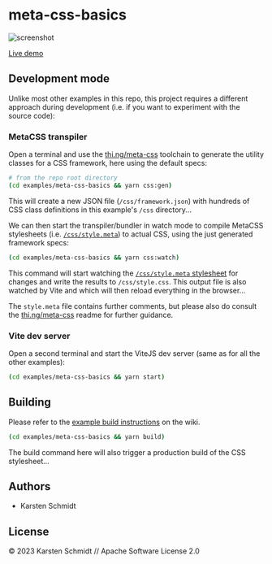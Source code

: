 # meta-css-basics

![screenshot](https://raw.githubusercontent.com/thi-ng/umbrella/develop/assets/examples/meta-css-basics.png)

[Live demo](http://demo.thi.ng/umbrella/meta-css-basics/)

## Development mode

Unlike most other examples in this repo, this project requires a different approach during development (i.e. if you want to experiment with the source code):

### MetaCSS transpiler

Open a terminal and use the
[thi.ng/meta-css](https://github.com/thi-ng/umbrella/blob/develop/packages/meta-css)
toolchain to generate the utility classes for a CSS framework, here using the default
specs:

```bash
# from the repo root directory
(cd examples/meta-css-basics && yarn css:gen)
```

This will create a new JSON file (`/css/framework.json`) with hundreds of CSS
class definitions in this example's `/css` directory...

We can then start the transpiler/bundler in watch mode to compile MetaCSS
stylesheets (i.e.
[`/css/style.meta`](https://github.com/thi-ng/umbrella/blob/develop/examples/meta-css-basics/css/style.meta))
to actual CSS, using the just generated framework specs:

```bash
(cd examples/meta-css-basics && yarn css:watch)
```

This command will start watching the [`/css/style.meta`
stylesheet](https://github.com/thi-ng/umbrella/blob/develop/examples/meta-css-basics/css/style.meta)
for changes and write the results to `/css/style.css`. This output file is also
watched by Vite and which will then reload everything in the browser...

The `style.meta` file contains further comments, but please also do consult the
[thi.ng/meta-css](https://github.com/thi-ng/umbrella/blob/develop/packages/meta-css)
readme for further guidance.

### Vite dev server

Open a second terminal and start the ViteJS dev server (same as for all the
other examples):

```bash
(cd examples/meta-css-basics && yarn start)
```

## Building

Please refer to the [example build instructions](https://github.com/thi-ng/umbrella/wiki/Example-build-instructions) on the wiki.

```bash
(cd examples/meta-css-basics && yarn build)
```

The build command here will also trigger a production build of the CSS
stylesheet...

## Authors

- Karsten Schmidt

## License

&copy; 2023 Karsten Schmidt // Apache Software License 2.0
